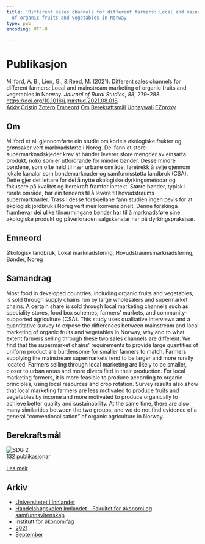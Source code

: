 ```yaml
---
title: 'Different sales channels for different farmers: Local and mainstream marketing
  of organic fruits and vegetables in Norway'
type: pub
encoding: UTF-8

---
```

<h1>Publikasjon</h1>
<article id="csl-bib-container-NW3JERP9" class="csl-bib-container">
  <div class="csl-bib-body"> <div class="csl-entry">Milford, A. B., Lien, G., &#38; Reed, M. (2021). Different sales channels for different farmers: Local and mainstream marketing of organic fruits and vegetables in Norway. <i>Journal of Rural Studies</i>, <i>88</i>, 279–288. <a href="https://doi.org/10.1016/j.jrurstud.2021.08.018">https://doi.org/10.1016/j.jrurstud.2021.08.018</a></div> </div>
  <div class="csl-bib-buttons">
    <a href="#taxonomy-article-NW3JERP9" alt="archive" class="csl-bib-button">Arkiv</a>
    <a href="https://app.cristin.no/results/show.jsf?id=1935515" alt="Cristin" class="csl-bib-button">Cristin</a>
    <a href="http://zotero.org/groups/5881554/items/NW3JERP9" alt="Zotero" class="csl-bib-button">Zotero</a>
    <a href="#keywords-article-NW3JERP9" alt="keywords" class="csl-bib-button">Emneord</a>
    <a href="#about-article-NW3JERP9" alt="about_pub" class="csl-bib-button">Om</a>
    <a href="#sdg-article-NW3JERP9" alt="sdg" class="csl-bib-button">Berekraftsmål</a>
    <a href="https://ageconsearch.umn.edu/record/315058/files/0-0_Paper_18589_handout_630_0.pdf" alt="Unpaywall" class="csl-bib-button">Unpaywall</a>
    <a href="https://ageconsearch.umn.edu/record/315058/files/0-0_Paper_18589_handout_630_0.pdf" alt="EZproxy" class="csl-bib-button">EZproxy</a>
  </div>
  <div id="csl-bib-meta-container-NW3JERP9"></div>
</article>
<div id="csl-bib-meta-NW3JERP9" class="csl-bib-meta">
  <article id="about-article-NW3JERP9" class="about_pub-article">
    <h1>Om</h1>
    Milford et al. gjennomførte ein studie om korleis økologiske frukter og grønsaker vert marknadsførte i Noreg. Dei fann at store supermarknadskjeder krev at bønder leverer store mengder av einsarta produkt, noko som er utfordrande for mindre bønder. Desse mindre bøndene, som ofte held til nær urbane område, føretrekk å selje gjennom lokale kanalar som bondemarknader og samfunnsstøtta landbruk (CSA). Dette gjer det lettare for dei å nytte økologiske dyrkingsmetodar og fokusere på kvalitet og berekraft framfor inntekt. Større bønder, typisk i rurale område, har ein tendens til å levere til hovudstraums supermarknader. Trass i desse forskjellane fann studien ingen bevis for at økologisk jordbruk i Noreg vert meir konvensjonelt. Denne forskinga framhevar dei ulike tilnærmingane bønder har til å marknadsføre sine økologiske produkt og påverknaden salgskanalar har på dyrkingspraksisar.
  </article>
  <article id="keywords-article-NW3JERP9" class="keywords-article">
    <h1>Emneord</h1>
    Økologisk landbruk, Lokal marknadsføring, Hovudstraumsmarknadsføring, Bønder, Noreg
  </article>
  <article id="abstract-article-NW3JERP9" class="abstract-article">
    <h1>Samandrag</h1>
    Most food in developed countries, including organic fruits and vegetables, is sold through supply chains run by large wholesalers and supermarket chains. A certain share is sold through local marketing channels such as speciality stores, food box schemes, farmers' markets, and community-supported agriculture (CSA). This study uses qualitative interviews and a quantitative survey to expose the differences between mainstream and local marketing of organic fruits and vegetables in Norway, why and to what extent farmers selling through these two sales channels are different. We find that the supermarket chains' requirements to provide large quantities of uniform product are burdensome for smaller farmers to match. Farmers supplying the mainstream supermarkets tend to be larger and more rurally located. Farmers selling through local marketing are likely to be smaller, closer to urban areas and more diversified in their production. For local marketing farmers, it is more feasible to produce according to organic principles, using local resources and crop rotation. Survey results also show that local marketing farmers are less motivated to produce fruits and vegetables by income and more motivated to produce organically to achieve better quality and sustainability. At the same time, there are also many similarities between the two groups, and we do not find evidence of a general “conventionalisation” of organic agriculture in Norway.
  </article>
  <article id="sdg-article-NW3JERP9" class="sdg-article">
    <h1>Berekraftsmål</h1>
    <div class="sdg-container"><div id="sdg2" class="sdg">
        <img src="{{< params subfolder >}}images/sdg/sdg02_nn.png" class="image" alt="SDG 2">
        <div class="sdg-overlay">
          <a href="{{< params subfolder >}}nn/archive/?sdg=2#archive" class="sdg-publication-count"><span>132</span> publikasjonar</a>
          <p><a href="https://fn.no/om-fn/fns-baerekraftsmaal/utrydde-sult?lang=nno-NO" class="sdg-read-more">Les meir</a></p>
        </div>
      </div></div>
  </article>
  <article id="taxonomy-article-NW3JERP9" class="taxonomy-article">
    <h1>Arkiv</h1>
    <ul>
      <li><a href="{{< params subfolder >}}nn/archive/?key=3DCRN523">Universitetet i Innlandet</a></li>
      <li><a href="{{< params subfolder >}}nn/archive/?key=DU8Q9LN9">Handelshøgskolen Innlandet - Fakultet for økonomi og samfunnsvitenskap</a></li>
      <li><a href="{{< params subfolder >}}nn/archive/?key=3IQA89I8">Institutt for økonomifag</a></li>
      <li><a href="{{< params subfolder >}}nn/archive/?key=39DV3H9E">2021</a></li>
      <li><a href="{{< params subfolder >}}nn/archive/?key=85Z3ZUJV">September</a></li>
    </ul>
  </article>
</div>
